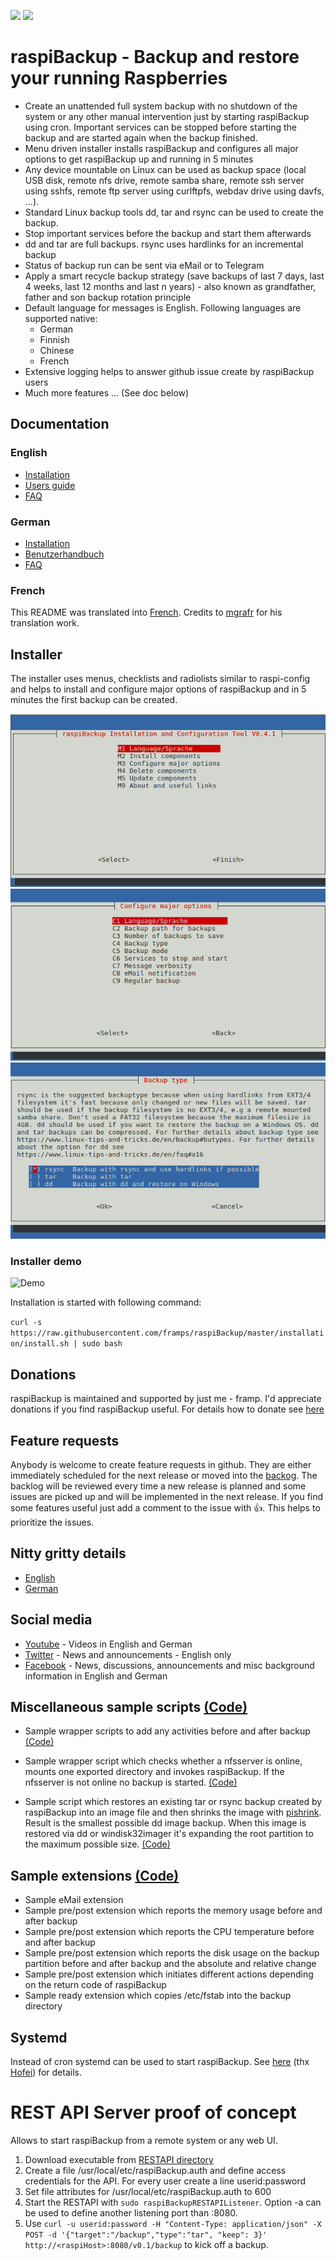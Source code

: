 ![](https://img.shields.io/github/release/framps/raspiBackup.svg?style=flat) ![](https://img.shields.io/github/last-commit/framps/raspiBackup.svg?style=flat)

# raspiBackup - Backup and restore your running Raspberries

* Create an unattended full system backup with no shutdown of the system or any other manual intervention just by starting raspiBackup using cron. Important services can be stopped before starting the backup and are started again when the backup finished.
* Menu driven installer installs raspiBackup and configures all major options to get raspiBackup up and running in 5 minutes
* Any device mountable on Linux can be used as backup space (local USB disk, remote nfs drive, remote samba share, remote ssh server using sshfs, remote ftp server using curlftpfs, webdav drive using davfs, ...).
* Standard Linux backup tools dd, tar and rsync can be used to create the backup.
* Stop important services before the backup and start them afterwards 
* dd and tar are full backups. rsync uses hardlinks for an incremental backup
* Status of backup run can be sent via eMail or to Telegram
* Apply a smart recycle backup strategy (save backups of last 7 days, last 4 weeks, last 12 months and last n years) - also known as grandfather, father and son backup rotation principle
* Default language for messages is English. Following languages are supported native:
  * German
  * Finnish
  * Chinese
  * French
* Extensive logging helps to answer github issue create by raspiBackup users
* Much more features ... (See doc below)

## Documentation

### English
* [Installation](https://www.linux-tips-and-tricks.de/en/quickstart-rbk)
* [Users guide](https://www.linux-tips-and-tricks.de/en/backup)
* [FAQ](https://www.linux-tips-and-tricks.de/en/faq)

### German
* [Installation](https://www.linux-tips-and-tricks.de/de/schnellstart-rbk/)
* [Benutzerhandbuch](https://www.linux-tips-and-tricks.de/de/raspibackup)
* [FAQ](https://www.linux-tips-and-tricks.de/de/faq)

### French

This README was translated into [French](README_fr). Credits to [mgrafr](https://github.com/mgrafr) for his translation work.

## Installer

The installer uses menus, checklists and radiolists similar to raspi-config and helps to install and configure major options of raspiBackup and in 5 minutes the first backup can be created.

![Screenshot1](images/raspiBackupInstallUI-1.png)
![Screenshot2](images/raspiBackupInstallUI-2.png)
![Screenshot3](images/raspiBackupInstallUI-3.png)

### Installer demo

![Demo](https://www.linux-tips-and-tricks.de/images/raspiBackupInstall_en.gif)

Installation is started with following command:

`curl -s https://raw.githubusercontent.com/framps/raspiBackup/master/installation/install.sh | sudo bash`

## Donations

raspiBackup is maintained and supported by just me - framp. I'd appreciate donations if you find raspiBackup useful. For details how to donate see [here](https://www.linux-tips-and-tricks.de/en/donations/)

## Feature requests

Anybody is welcome to create feature requests in github. They are either immediately scheduled for the next release or moved into the [backog](https://github.com/framps/raspiBackup/issues?q=is%3Aissue+is%3Aclosed+label%3ABacklog). The backlog will be reviewed every time a new release is planned and some issues are picked up and will be implemented in the next release. If you find some features useful just add a comment to the issue with :+1:. This helps to prioritize the issues.

## Nitty gritty details

 * [English](https://www.linux-tips-and-tricks.de/en/all-pages-about-raspibackup/)
 * [German](https://www.linux-tips-and-tricks.de/de/alles-ueber-raspibackup/)

## Social media

 * [Youtube](https://www.youtube.com/channel/UCnFHtfMXVpWy6mzMazqyINg) - Videos in English and German
 * [Twitter](https://twitter.com/linuxframp) - News and announcements - English only
 * [Facebook](https://www.facebook.com/raspiBackup) - News, discussions, announcements and misc background information in English and German

## Miscellaneous sample scripts [(Code)](https://github.com/framps/raspiBackup/tree/master/helper)

* Sample wrapper scripts to add any activities before and after backup [(Code)](https://github.com/framps/raspiBackup/blob/master/helper/raspiBackupWrapper.sh)

* Sample wrapper script which checks whether a nfsserver is online, mounts one exported directory and invokes raspiBackup. If the nfsserver is not online no backup is started. [(Code)](https://github.com/framps/raspiBackup/blob/master/helper/raspiBackupNfsWrapper.sh)

* Sample script which restores an existing tar or rsync backup created by raspiBackup into an image file and then shrinks the image with [pishrink](https://github.com/Drewsif/PiShrink). Result is the smallest possible dd image backup. When this image is restored via dd or windisk32imager it's expanding the root partition to the maximum possible size. [(Code)](https://github.com/framps/raspiBackup/blob/master/helper/raspiBackupRestore2Image.sh)

## Sample extensions [(Code)](https://github.com/framps/raspiBackup/tree/master/extensions)
* Sample eMail extension
* Sample pre/post extension which reports the memory usage before and after backup
* Sample pre/post extension which reports the CPU temperature before and after backup
* Sample pre/post extension which reports the disk usage on the backup partition before and after backup and the absolute and relative change
* Sample pre/post extension which initiates different actions depending on the return code of raspiBackup
* Sample ready extension which copies /etc/fstab into the backup directory

## Systemd

Instead of cron systemd can be used to start raspiBackup. See [here](installation/systemd) (thx [Hofei](https://github.com/Hofei90)) for details.

# REST API Server proof of concept

Allows to start raspiBackup from a remote system or any web UI.
1. Download executable from [RESTAPI directory](https://github.com/framps/raspiBackup/tree/master/RESTAPI)
2. Create a file /usr/local/etc/raspiBackup.auth and define access credentials for the API. For every user create a line userid:password
3. Set file attributes for /usr/local/etc/raspiBackup.auth to 600
4. Start the RESTAPI with ```sudo raspiBackupRESTAPIListener```. Option -a can be used to define another listening port than :8080.
5. Use ```curl -u userid:password -H "Content-Type: application/json" -X POST -d '{"target":"/backup","type":"tar", "keep": 3}' http://<raspiHost>:8080/v0.1/backup``` to kick off a backup.

